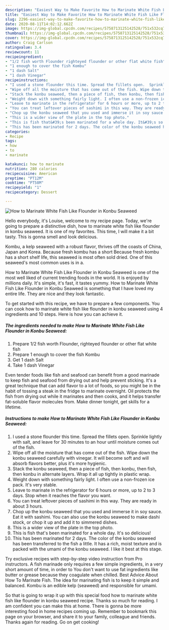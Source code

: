 ```yaml
---
description: "Easiest Way to Make Favorite How to Marinate White Fish Like Flounder in Konbu Seaweed"
title: "Easiest Way to Make Favorite How to Marinate White Fish Like Flounder in Konbu Seaweed"
slug: 2296-easiest-way-to-make-favorite-how-to-marinate-white-fish-like-flounder-in-konbu-seaweed
date: 2020-08-11T14:02:12.662Z
image: https://img-global.cpcdn.com/recipes/5758713125142528/751x532cq70/how-to-marinate-white-fish-like-flounder-in-konbu-seaweed-recipe-main-photo.jpg
thumbnail: https://img-global.cpcdn.com/recipes/5758713125142528/751x532cq70/how-to-marinate-white-fish-like-flounder-in-konbu-seaweed-recipe-main-photo.jpg
cover: https://img-global.cpcdn.com/recipes/5758713125142528/751x532cq70/how-to-marinate-white-fish-like-flounder-in-konbu-seaweed-recipe-main-photo.jpg
author: Craig Carlson
ratingvalue: 3.4
reviewcount: 11
recipeingredient:
- "1/2 fish worth Flounder righteyed flounder or other flat white fish"
- "1 enough to cover the fish Kombu"
- "1 dash Salt"
- "1 dash Vinegar"
recipeinstructions:
- "I used a stone flounder this time. Spread the fillets open.  Sprinkle lightly with salt, and leave for 30 minutes to an hour until moisture comes out of the fish."
- "Wipe off all the moisture that has come out of the fish. Wipe down the konbu seaweed carefully with vinegar. It will become soft and will absorb flavors better, plus it&#39;s more hygienic."
- "Stack the konbu seaweed, then a piece of fish, then konbu, then fish, then konbu in alternate layers. Wrap it all up tightly in plastic wrap."
- "Weight down with something fairly light. I often use a non-frozen ice pack. It&#39;s very stable."
- "Leave to marinate in the refrigerator for 6 hours or more, up to 2 to 3 days. Stop when it reaches the flavor you want."
- "You can treat leftover pieces of sashimi in this way. They are ready in about 3 hours."
- "Chop up the konbu seaweed that you used and immerse it in soy sauce. Eat it with sashimi. You can also use the konbu seaweed to make dashi stock, or chop it up and add it to simmered dishes."
- "This is a wider view of the plate in the top photo."
- "This is fish that&#39;s been marinated for a whole day. It&#39;s so delicious!"
- "This has been marinated for 2 days. The color of the konbu seaweed has been transferred to the fish a little. It has a rich, moist texture and is packed with the umami of the konbu seaweed. I like it best at this stage."
categories:
- Recipe
tags:
- how
- to
- marinate

katakunci: how to marinate 
nutrition: 280 calories
recipecuisine: American
preptime: "PT12M"
cooktime: "PT58M"
recipeyield: "1"
recipecategory: Dessert

---
```



![How to Marinate White Fish Like Flounder in Konbu Seaweed](https://img-global.cpcdn.com/recipes/5758713125142528/751x532cq70/how-to-marinate-white-fish-like-flounder-in-konbu-seaweed-recipe-main-photo.jpg)

Hello everybody, it's Louise, welcome to my recipe page. Today, we're going to prepare a distinctive dish, how to marinate white fish like flounder in konbu seaweed. It is one of my favorites. This time, I will make it a bit tasty. This is gonna smell and look delicious.

Kombu, a kelp seaweed with a robust flavor, thrives off the coasts of China, Japan and Korea. Because fresh kombu has a short Because fresh kombu has a short shelf life, this seaweed is most often sold dried. One of this seaweed&#39;s most common uses is in a.

How to Marinate White Fish Like Flounder in Konbu Seaweed is one of the most well liked of current trending foods in the world. It is enjoyed by millions daily. It's simple, it's fast, it tastes yummy. How to Marinate White Fish Like Flounder in Konbu Seaweed is something that I have loved my entire life. They are nice and they look fantastic.


To get started with this recipe, we have to prepare a few components. You can cook how to marinate white fish like flounder in konbu seaweed using 4 ingredients and 10 steps. Here is how you can achieve it.

<!--inarticleads1-->

##### The ingredients needed to make How to Marinate White Fish Like Flounder in Konbu Seaweed:

1. Prepare 1/2 fish worth Flounder, righteyed flounder or other flat white fish
1. Prepare 1 enough to cover the fish Kombu
1. Get 1 dash Salt
1. Take 1 dash Vinegar


Even tender foods like fish and seafood can benefit from a good marinade to keep fish and seafood from drying out and help prevent sticking. It&#39;s a great technique that can add flavor to a lot of foods, so you might be in the habit of tossing a steak in the fridge to marinate overnight. Oil protects the fish from drying out while it marinates and then cooks, and it helps transfer fat-soluble flavor molecules from. Make dinner tonight, get skills for a lifetime. 

<!--inarticleads2-->

##### Instructions to make How to Marinate White Fish Like Flounder in Konbu Seaweed:

1. I used a stone flounder this time. Spread the fillets open.  Sprinkle lightly with salt, and leave for 30 minutes to an hour until moisture comes out of the fish.
1. Wipe off all the moisture that has come out of the fish. Wipe down the konbu seaweed carefully with vinegar. It will become soft and will absorb flavors better, plus it&#39;s more hygienic.
1. Stack the konbu seaweed, then a piece of fish, then konbu, then fish, then konbu in alternate layers. Wrap it all up tightly in plastic wrap.
1. Weight down with something fairly light. I often use a non-frozen ice pack. It&#39;s very stable.
1. Leave to marinate in the refrigerator for 6 hours or more, up to 2 to 3 days. Stop when it reaches the flavor you want.
1. You can treat leftover pieces of sashimi in this way. They are ready in about 3 hours.
1. Chop up the konbu seaweed that you used and immerse it in soy sauce. Eat it with sashimi. You can also use the konbu seaweed to make dashi stock, or chop it up and add it to simmered dishes.
1. This is a wider view of the plate in the top photo.
1. This is fish that&#39;s been marinated for a whole day. It&#39;s so delicious!
1. This has been marinated for 2 days. The color of the konbu seaweed has been transferred to the fish a little. It has a rich, moist texture and is packed with the umami of the konbu seaweed. I like it best at this stage.


Try exclusive recipes with step-by-step video instruction from Pro instructors. A fish marinade only requires a few simple ingredients, in a very short amount of time, in order to You don&#39;t want to use fat ingredients like butter or grease because they coagulate when chilled. Best Advice About How To Marinate Fish. The idea for marinating fish is to keep it simple and balanced. Kombu is an edible kelp (seaweed) and responsible for umami. 

So that is going to wrap it up with this special food how to marinate white fish like flounder in konbu seaweed recipe. Thanks so much for reading. I am confident you can make this at home. There is gonna be more interesting food in home recipes coming up. Remember to bookmark this page on your browser, and share it to your family, colleague and friends. Thanks again for reading. Go on get cooking!
